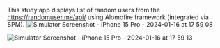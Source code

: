 This study app displays list of random users from the https://randomuser.me/api/ using Alomofire framework (integrated via SPM). 
![Simulator Screenshot - iPhone 15 Pro - 2024-01-16 at 17 59 08](https://github.com/Leralubiteklery/ContactListAlamofire/assets/58272000/18d92654-d866-4038-bcf1-a799f744522b)

![Simulator Screenshot - iPhone 15 Pro - 2024-01-16 at 17 59 13](https://github.com/Leralubiteklery/ContactListAlamofire/assets/58272000/d4a8c3f9-4d21-4a26-b092-718cac7c8460)
